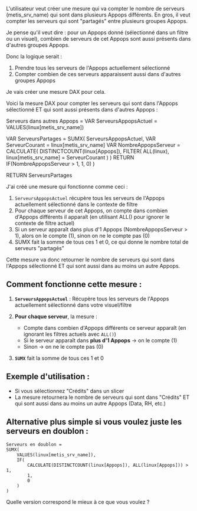 L'utilisateur veut créer une mesure qui va compter le nombre de serveurs (metis_srv_name) qui sont dans plusieurs Appops différents. En gros, il veut compter les serveurs qui sont "partagés" entre plusieurs groupes Appops.

Je pense qu'il veut dire : pour un Appops donné (sélectionné dans un filtre ou un visuel), combien de serveurs de cet Appops sont aussi présents dans d'autres groupes Appops.

Donc la logique serait :
1. Prendre tous les serveurs de l'Appops actuellement sélectionné
2. Compter combien de ces serveurs apparaissent aussi dans d'autres groupes Appops

Je vais créer une mesure DAX pour cela.

Voici la mesure DAX pour compter les serveurs qui sont dans l'Appops sélectionné ET qui sont aussi présents dans d'autres Appops :

Serveurs dans autres Appops = 
VAR ServeursAppopsActuel = 
    VALUES(linux[metis_srv_name])

VAR ServeursPartages = 
    SUMX(
        ServeursAppopsActuel,
        VAR ServeurCourant = linux[metis_srv_name]
        VAR NombreAppopsServeur = 
            CALCULATE(
                DISTINCTCOUNT(linux[Appops]),
                FILTER(
                    ALL(linux),
                    linux[metis_srv_name] = ServeurCourant
                )
            )
        RETURN 
            IF(NombreAppopsServeur > 1, 1, 0)
    )

RETURN ServeursPartages

J'ai créé une mesure qui fonctionne comme ceci :

1. `ServeursAppopsActuel` récupère tous les serveurs de l'Appops actuellement sélectionné dans le contexte de filtre
2. Pour chaque serveur de cet Appops, on compte dans combien d'Appops différents il apparaît (en utilisant ALL() pour ignorer le contexte de filtre actuel)
3. Si un serveur apparaît dans plus d'1 Appops (NombreAppopsServeur > 1), alors on le compte (1), sinon on ne le compte pas (0)
4. SUMX fait la somme de tous ces 1 et 0, ce qui donne le nombre total de serveurs "partagés"

Cette mesure va donc retourner le nombre de serveurs qui sont dans l'Appops sélectionné ET qui sont aussi dans au moins un autre Appops.

## **Comment fonctionne cette mesure :**

1. **`ServeursAppopsActuel`** : Récupère tous les serveurs de l'Appops actuellement sélectionné dans votre visuel/filtre

2. **Pour chaque serveur**, la mesure :
   - Compte dans combien d'Appops différents ce serveur apparaît (en ignorant les filtres actuels avec `ALL()`)
   - Si le serveur apparaît dans **plus d'1 Appops** → on le compte (1)
   - Sinon → on ne le compte pas (0)

3. **`SUMX`** fait la somme de tous ces 1 et 0

## **Exemple d'utilisation :**
- Si vous sélectionnez "Crédits" dans un slicer
- La mesure retournera le nombre de serveurs qui sont dans "Crédits" ET qui sont aussi dans au moins un autre Appops (Data, RH, etc.)

## **Alternative plus simple si vous voulez juste les serveurs en doublon :**

```dax
Serveurs en doublon = 
SUMX(
    VALUES(linux[metis_srv_name]),
    IF(
        CALCULATE(DISTINCTCOUNT(linux[Appops]), ALL(linux[Appops])) > 1,
        1,
        0
    )
)
```

Quelle version correspond le mieux à ce que vous voulez ?
